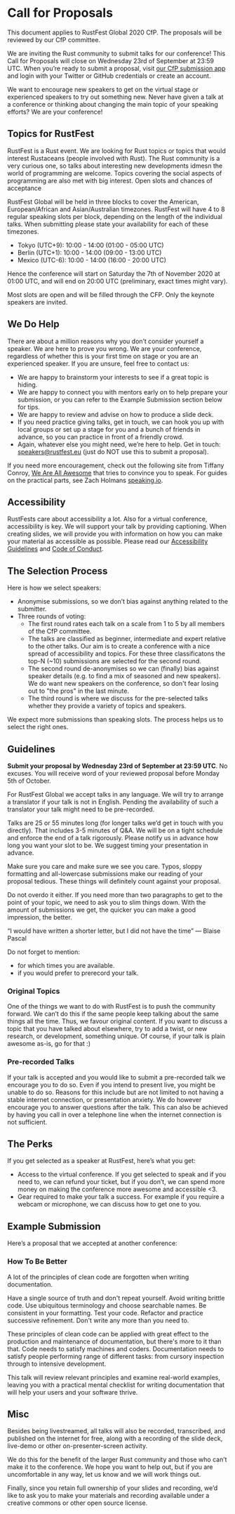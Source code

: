 # Call for Proposals

This document applies to RustFest Global 2020 CfP. The proposals will be reviewed by our CfP committee.

We are inviting the Rust community to submit talks for our conference! This Call for Proposals will close on Wednesday 23rd of September at 23:59 UTC. When you’re ready to submit a proposal, visit [our CfP submission app](https://cfp.rustfest.eu//events/2020) and login with your Twitter or GitHub credentials or create an account.

We want to encourage new speakers to get on the virtual stage or experienced speakers to try out something new. Never have given a talk at a conference or thinking about changing the main topic of your speaking efforts? We are your conference!

## Topics for RustFest

RustFest is a Rust event. We are looking for Rust topics or topics that would interest Rustaceans (people involved with Rust). The Rust community is a very curious one, so talks about interesting new developments idmesn the world of programming are welcome. Topics covering the social aspects of programming are also met with big interest.
Open slots and chances of acceptance

RustFest Global will be held in three blocks to cover the American, European/African and Asian/Australian timezones. RustFest will have 4 to 8 regular speaking slots per block, depending on the length of the individual talks. When submitting please state your availability for each of these timezones.

- Tokyo (UTC+9): 10:00 - 14:00 (01:00 - 05:00 UTC)
- Berlin (UTC+1): 10:00 - 14:00 (09:00 - 13:00 UTC)
- Mexico (UTC-6): 10:00 - 14:00 (16:00 - 20:00 UTC)

Hence the conference will start on Saturday the 7th of November 2020 at 01:00 UTC, and will end on 20:00 UTC (preliminary, exact times might vary).

Most slots are open and will be filled through the CFP. Only the keynote speakers are invited.

## We Do Help

There are about a million reasons why you don’t consider yourself a speaker. We are here to prove you wrong. We are your conference, regardless of whether this is your first time on stage or you are an experienced speaker. If you are unsure, feel free to contact us:

- We are happy to brainstorm your interests to see if a great topic is hiding.
- We are happy to connect you with mentors early on to help prepare your submission, or you can refer to the Example Submission section below for tips.
- We are happy to review and advise on how to produce a slide deck.
- If you need practice giving talks, get in touch, we can hook you up with local groups or set up a stage for you and a bunch of friends in advance, so you can practice in front of a friendly crowd.
- Again, whatever else you might need, we’re here to help. Get in touch: [speakers@rustfest.eu](mailto:speakers@rustfest.eu) (just do NOT use this to submit a proposal).

If you need more encouragement, check out the following site from Tiffany Conroy, [We Are All Awesome](http://weareallaweso.me/) that tries to convince you to speak. For guides on the practical parts, see Zach Holmans [speaking.io](http://speaking.io/).

## Accessibility

RustFests care about accessibility a lot. Also for a virtual conference, accessibility is key. We will support your talk by providing captioning. When creating slides, we will provide you with information on how you can make your material as accessible as possible. Please read our [Accessibility Guidelines](https://2020.rustfest.eu/accessibility/) and [Code of Conduct](https://2020.rustfest.eu/code-of-conduct).

## The Selection Process

Here is how we select speakers:

- Anonymise submissions, so we don’t bias against anything related to the submitter.
- Three rounds of voting:
  - The first round rates each talk on a scale from 1 to 5 by all members of the CfP committee.
  - The talks are classified as beginner, intermediate and expert relative to the other talks. Our aim is to create a conference with a nice spread of accessibility and topics. For these three classificatons the top-N (~10) submissions are selected for the second round.
  - The second round de-anonymises so we can (finally) bias against speaker details (e.g. to find a mix of seasoned and new speakers). We do want new speakers on the conference, so don't fear losing out to "the pros" in the last minute.
  - The third round is where we discuss for the pre-selected talks whether they provide a variety of topics and speakers.

We expect more submissions than speaking slots. The process helps us to select the right ones.

## Guidelines

**Submit your proposal by Wednesday 23rd of September at 23:59 UTC**. No excuses. You will receive word of your reviewed proposal before Monday 5th of October.

For RustFest Global we accept talks in any language. We will try to arrange a translator if your talk is not in English. Pending the availability of such a translator your talk might need to be pre-recorded.

Talks are 25 or 55 minutes long (for longer talks we’d get in touch with you directly). That includes 3-5 minutes of Q&A. We will be on a tight schedule and enforce the end of a talk rigorously. Please notify us in advance how long you want your slot to be. We suggest timing your presentation in advance.

Make sure you care and make sure we see you care. Typos, sloppy formatting and all-lowercase submissions make our reading of your proposal tedious. These things will definitely count against your proposal.

Do not overdo it either. If you need more than two paragraphs to get to the point of your topic, we need to ask you to slim things down. With the amount of submissions we get, the quicker you can make a good impression, the better.

“I would have written a shorter letter, but I did not have the time” — Blaise Pascal

Do not forget to mention:
* for which times you are available.
* if you would prefer to prerecord your talk.

### Original Topics

One of the things we want to do with RustFest is to push the community forward. We can’t do this if the same people keep talking about the same things all the time. Thus, we favour original content. If you want to discuss a topic that you have talked about elsewhere, try to add a twist, or new research, or development, something unique. Of course, if your talk is plain awesome as-is, go for that :)

### Pre-recorded Talks

If your talk is accepted and you would like to submit a pre-recorded talk we encourage you to do so. Even if you intend to present live, you might be unable to do so. Reasons for this include but are not limited to not having a stable internet connection, or presentation anxiety. We do however encourage you to answer questions after the talk. This can also be achieved by having you call in over a telephone line when the internet connection is not sufficient.

## The Perks

If you get selected as a speaker at RustFest, here’s what you get:

- Access to the virtual conference. If you get selected to speak and if you need to, we can refund your ticket, but if you don’t, we can spend more money on making the conference more awesome and accessible <3.
- Gear required to make your talk a success. For example if you require a webcam or microphone, we can discuss how to get one to you.

## Example Submission

Here’s a proposal that we accepted at another conference:

### How To Be Better

A lot of the principles of clean code are forgotten when writing documentation.

Have a single source of truth and don't repeat yourself. Avoid writing brittle code. Use ubiquitous terminology and choose searchable names. Be consistent in your formatting. Test your code. Refactor and practice successive refinement. Don't write any more than you need to.

These principles of clean code can be applied with great effect to the production and maintenance of documentation, but there's more to it than that. Code needs to satisfy machines and coders. Documentation needs to satisfy people performing range of different tasks: from cursory inspection through to intensive development.

This talk will review relevant principles and examine real-world examples, leaving you with a practical mental checklist for writing documentation that will help your users and your software thrive.

## Misc

Besides being livestreamed, all talks will also be recorded, transcribed, and published on the internet for free, along with a recording of the slide deck, live-demo or other on-presenter-screen activity.

We do this for the benefit of the larger Rust community and those who can’t make it to the conference. We hope you want to help out, but if you are uncomfortable in any way, let us know and we will work things out.

Finally, since you retain full ownership of your slides and recording, we’d like to ask you to make your materials and recording available under a creative commons or other open source license.

